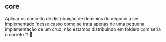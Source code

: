 ## core

Aplicar os conceito de distribuição de dominios do negocio a ser implementado 'nesse casso como se trata apenas de uma pequena implementação de um crud, não estamos distribuindo em folders com seria o correto "!
:slightly_smiling_face:
